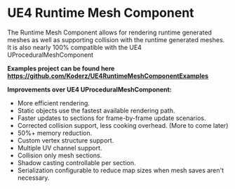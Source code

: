 # UE4 Runtime Mesh Component

The Runtime Mesh Component allows for rendering runtime generated meshes as well as supporting collision with the runtime generated meshes. It is also nearly 100% compatible with the UE4 UProceduralMeshComponent

**Examples project can be found here https://github.com/Koderz/UE4RuntimeMeshComponentExamples**

**Improvements over UE4 UProceduralMeshComponent:**
* More efficient rendering.
* Static objects use the fastest available rendering path.
* Faster updates to sections for frame-by-frame update scenarios.
* Corrected collision support, less cooking overhead. (More to come later)
* 50%+ memory reduction.
* Custom vertex structure support.
* Multiple UV channel support.
* Collision only mesh sections.
* Shadow casting controllable per section.
* Serialization configurable to reduce map sizes when mesh saves aren't necessary.
